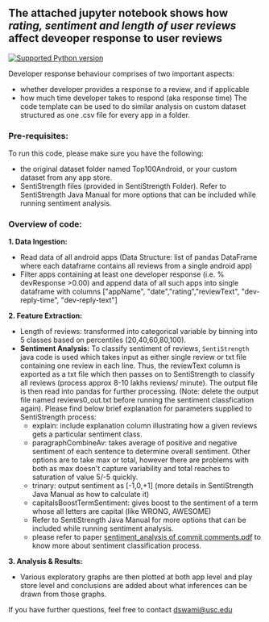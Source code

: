 ## The attached jupyter notebook shows how *rating, sentiment and length of user reviews* affect deveoper response to user reviews
[![Supported Python version](https://img.shields.io/pypi/pyversions/Lucid.svg)]()

Developer response behaviour comprises of two important aspects:
- whether developer provides a response to a review, and if applicable
- how much time developer takes to respond (aka response time)
The code template can be used to do similar analysis on custom dataset structured as one .csv file for every app in a folder.

### Pre-requisites:
To run this code, please make sure you have the following:
- the original dataset folder named Top100Android, or your custom dataset from any app store.
- SentiStrength files (provided in SentiStrength Folder). Refer to SentiStrength Java Manual for more options that can be included while running sentiment analysis.

### Overview of code:
**1. Data Ingestion:** <br>
  - Read data of all android apps (Data Structure: list of pandas DataFrame where each dataframe contains all reviews from a single android app)
  - Filter apps containing at least one developer response (i.e. % devResponse >0.00) and append data of all such apps into single dataframe with columns ["appName", "date","rating","reviewText", "dev-reply-time", "dev-reply-text"]

**2. Feature Extraction:** <br>
  - Length of reviews: transformed into categorical variable by binning into 5 classes based on percentiles (20,40,60,80,100).
  - **Sentiment Analysis:** To classify sentiment of reviews, `SentiStrength` java code is used which takes input as either single review or txt file containing one review in each line. Thus, the reviewText column is exported as a txt file which then passes on to SentiStrength to classify all reviews (process approx 8-10 lakhs reviews/ minute). The output file is then read into pandas for further processing. (Note: delete the output file named reviews0_out.txt before running the sentiment classfication again). Please find below brief explanation for parameters supplied to SentiStrength process:
    - explain: include explanation column illustrating how a given reviews gets a particular sentiment class. 
    - paragraphCombineAv: takes average of positive and negative sentiment of each sentence to determine overall sentiment. Other options are to take max or total, however there are problems with both as max doesn't capture variability and total reaches to saturation of value 5/-5 quickly.
    - trinary: output sentiment as [-1,0,+1] (more details in SentiStrength Java Manual as how to calculate it)
    - capitalsBoostTermSentiment: gives boost to the sentiment of a term whose all letters are capital (like WRONG, AWESOME)
    - Refer to SentiStrength Java Manual for more options that can be included while running sentiment analysis.
    - please refer to paper <a href = "https://www.researchgate.net/publication/266657943_Sentiment_analysis_of_commit_comments_in_GitHub_An_empirical_study"> sentiment_analysis of commit comments.pdf</a> to know more about sentiment classification process.

**3. Analysis & Results:** <br>

- Various exploratory graphs are then plotted at both app level and play store level and conclusions are added about what inferences can be drawn from those graphs.

If you have further questions, feel free to contact dswami@usc.edu
